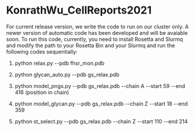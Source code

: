 # KonrathWu_CellReports2021

For current release version, we write the code to run on our cluster only. A newer version of automatic code has been developed and will be avaiable soon. To run this code, currently, you need to install Rosetta and Slurmq and modify the path to your Rosetta Bin and your Slurmq and run the following codes sequentially:

1. python relax.py --pdb fhsr_mon.pdb

2. python glycan_auto.py --pdb gs_relax.pdb

3. python model_pngs.py --pdb gs_relax.pdb --chain A --start 59 --end 416 (position in chain)

4. python model_glycan.py --pdb gs_relax.pdb --chain Z --start 18 --end 359

5. python st_select.py --pdb gs_relax.pdb --chain Z --start 110 --end 214

